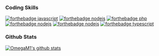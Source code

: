 ### Coding Skills
[![forthebadge javascript](https://img.shields.io/badge/-javascript-yellow?style=for-the-badge&logo=javascript&labelColor=black)](https://www.javascript.com/)
[![forthebadge nodejs](https://img.shields.io/badge/-node.js-darkgreen?style=for-the-badge&logo=node.js&labelColor=black)](https://nodejs.org/)
[![forthebadge php](https://img.shields.io/badge/-php-blueviolet?style=for-the-badge&logo=php&labelColor=black)](https://php.net/)
[![forthebadge nodejs](https://img.shields.io/badge/-C_Sharp-darkblue?style=for-the-badge&logo=Csharp&labelColor=black)](https://docs.microsoft.com/en-us/dotnet/csharp/)
[![forthebadge nodejs](https://img.shields.io/badge/-Python-306998?style=for-the-badge&logo=python&labelColor=black)](https://python.org/)
[![forthebadge typescript](https://img.shields.io/badge/-Typescript-007acc?style=for-the-badge&logo=typescript&labelColor=black)](https://python.org/)
### Github Stats
[![OmegaM1's github stats](https://github-readme-stats.vercel.app/api?username=OmegaM1&theme=highcontrast)](https://github.com/anuraghazra/github-readme-stats)

